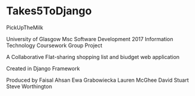 # Takes5ToDjango
PickUpTheMilk

University of Glasgow 
Msc Software Development 2017
Information Technology Coursework Group Project

A Collaborative Flat-sharing shopping list and biudget web application

Created in Django Framework

Produced by 
Faisal Ahsan
Ewa Grabowiecka
Lauren McGhee
David Stuart
Steve Worthington
